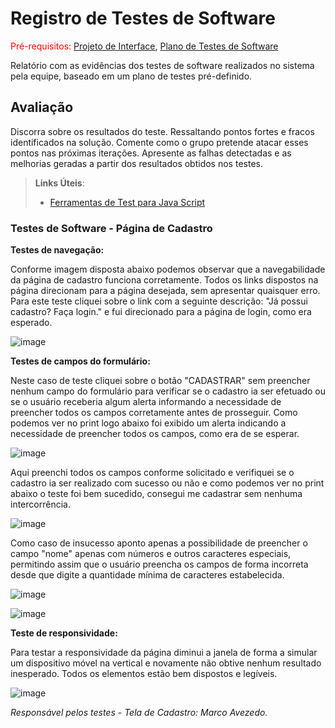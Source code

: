 # Registro de Testes de Software

<span style="color:red">Pré-requisitos: <a href="3-Projeto de Interface.md"> Projeto de Interface</a></span>, <a href="8-Plano de Testes de Software.md"> Plano de Testes de Software</a>

Relatório com as evidências dos testes de software realizados no sistema pela equipe, baseado em um plano de testes pré-definido.

## Avaliação

Discorra sobre os resultados do teste. Ressaltando pontos fortes e fracos identificados na solução. Comente como o grupo pretende atacar esses pontos nas próximas iterações. Apresente as falhas detectadas e as melhorias geradas a partir dos resultados obtidos nos testes.

> **Links Úteis**:
> - [Ferramentas de Test para Java Script](https://geekflare.com/javascript-unit-testing/)


### **Testes de Software - Página de Cadastro**

**Testes de navegação:**

Conforme imagem disposta abaixo podemos observar que a navegabilidade da página de cadastro funciona corretamente. Todos os links dispostos na página direcionam para a página desejada, sem apresentar quaisquer erro. Para este teste cliquei sobre o link com a seguinte descrição: "Já possui cadastro? Faça login." e fui direcionado para a página de login, como era esperado.

![image](https://github.com/ICEI-PUC-Minas-PMV-ADS/pmv-ads-2023-1-e1-proj-web-t06-projetocontroleestoque/assets/122751654/26d2df65-9aad-4e14-9725-ebafcc5814e2)

**Testes de campos do formulário:**

Neste caso de teste cliquei sobre o botão "CADASTRAR" sem preencher nenhum campo do formulário para verificar se o cadastro ia ser efetuado ou se o usuário receberia algum alerta informando a necessidade de preencher todos os campos corretamente antes de prosseguir. Como podemos ver no print logo abaixo foi exibido um alerta indicando a necessidade de preencher todos os campos, como era de se esperar.

![image](https://github.com/ICEI-PUC-Minas-PMV-ADS/pmv-ads-2023-1-e1-proj-web-t06-projetocontroleestoque/assets/122751654/4f33663a-faf9-4269-9204-0dcd31bb3ee6)

Aqui preenchi todos os campos conforme solicitado e verifiquei se o cadastro ia ser realizado com sucesso ou não e como podemos ver no print abaixo o teste foi bem sucedido, consegui me cadastrar sem nenhuma intercorrência.

![image](https://github.com/ICEI-PUC-Minas-PMV-ADS/pmv-ads-2023-1-e1-proj-web-t06-projetocontroleestoque/assets/122751654/d3b3fe26-c99b-4a6c-9c0d-f7e39bd2864d)

Como caso de insucesso aponto apenas a possibilidade de preencher o campo "nome" apenas com números e outros caracteres especiais, permitindo assim que o usuário preencha os campos de forma incorreta desde que digite a quantidade mínima de caracteres estabelecida.

![image](https://github.com/ICEI-PUC-Minas-PMV-ADS/pmv-ads-2023-1-e1-proj-web-t06-projetocontroleestoque/assets/122751654/1ffbfa34-ca63-46ff-8d33-530840d336f5)

![image](https://github.com/ICEI-PUC-Minas-PMV-ADS/pmv-ads-2023-1-e1-proj-web-t06-projetocontroleestoque/assets/122751654/7c789d0a-a104-4f8a-a7a8-842d1e8dd5fa)

**Teste de responsividade:**

Para testar a responsividade da página diminui a janela de forma a simular um dispositivo móvel na vertical e novamente não obtive nenhum resultado inesperado. Todos os elementos estão bem dispostos e legíveis.

![image](https://github.com/ICEI-PUC-Minas-PMV-ADS/pmv-ads-2023-1-e1-proj-web-t06-projetocontroleestoque/assets/122751654/e1db2ba9-148d-4564-b98a-61a64faeb3a3)

*Responsável pelos testes - Tela de Cadastro: Marco Avezedo.*










